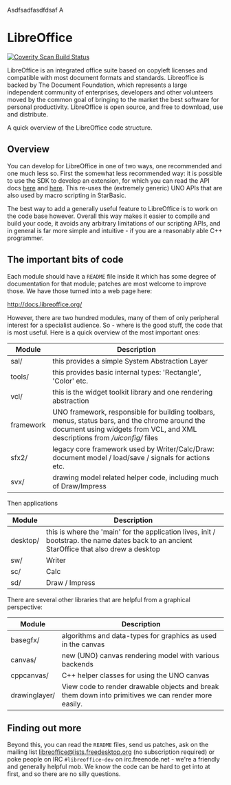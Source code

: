 


Asdfsadfasdfdsaf
A
# LibreOffice
[![Coverity Scan Build Status](https://scan.coverity.com/projects/211/badge.svg)](https://scan.coverity.com/projects/211)

LibreOffice is an integrated office suite based on copyleft licenses
and compatible with most document formats and standards. Libreoffice
is backed by The Document Foundation, which represents a large
independent community of enterprises, developers and other volunteers
moved by the common goal of bringing to the market the best software
for personal productivity. LibreOffice is open source, and free to
download, use and distribute.

A quick overview of the LibreOffice code structure.

## Overview

You can develop for LibreOffice in one of two ways, one
recommended and one much less so. First the somewhat less recommended
way: it is possible to use the SDK to develop an extension,
for which you can read the API docs [here](http://api.libreoffice.org/)
and [here](http://wiki.services.openoffice.org/wiki/Documentation/DevGuide).
This re-uses the (extremely generic) UNO APIs that are also used by
macro scripting in StarBasic.

The best way to add a generally useful feature to LibreOffice
is to work on the code base however. Overall this way makes it easier
to compile and build your code, it avoids any arbitrary limitations of
our scripting APIs, and in general is far more simple and intuitive -
if you are a reasonably able C++ programmer.


## The important bits of code

Each module should have a `README` file inside it which has some
degree of documentation for that module; patches are most welcome to
improve those. We have those turned into a web page here:

http://docs.libreoffice.org/

However, there are two hundred modules, many of them of only
peripheral interest for a specialist audience. So - where is the
good stuff, the code that is most useful. Here is a quick overview of
the most important ones:

Module    | Description
----------|-------------------------------------------------
sal/      | this provides a simple System Abstraction Layer
tools/    | this provides basic internal types: 'Rectangle', 'Color' etc.
vcl/      | this is the widget toolkit library and one rendering abstraction
framework | UNO framework, responsible for building toolbars, menus, status bars, and the chrome around the document using widgets from VCL, and XML descriptions from */uiconfig/* files
sfx2/     | legacy core framework used by Writer/Calc/Draw: document model / load/save / signals for actions etc.
svx/      | drawing model related helper code, including much of Draw/Impress

Then applications

Module    | Description
----------|-------------------------------------------------
desktop/  | this is where the 'main' for the application lives, init / bootstrap. the name dates back to an ancient StarOffice that also drew a desktop
sw/       | Writer
sc/       | Calc
sd/       | Draw / Impress

There are several other libraries that are helpful from a graphical perspective:

Module    | Description
----------|-------------------------------------------------
basegfx/  | algorithms and data-types for graphics as used in the canvas
canvas/   | new (UNO) canvas rendering model with various backends
cppcanvas/ | C++ helper classes for using the UNO canvas
drawinglayer/ | View code to render drawable objects and break them down into primitives we can render more easily.


## Finding out more

Beyond this, you can read the `README` files, send us patches, ask
on the mailing list libreoffice@lists.freedesktop.org (no subscription
required) or poke people on IRC `#libreoffice-dev` on irc.freenode.net -
we're a friendly and generally helpful mob. We know the code can be
hard to get into at first, and so there are no silly questions.
